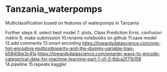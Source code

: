 # Tanzania_waterpomps
Multiclassification bused on features of waterpomps in Tanzania 

Further steps
6. select best model
7. plots, Class Prediction Error, confusion matrix
8. make submission 
10.rename notebooks on github
11.save model
12.add comments
13.smart encoding
https://towardsdatascience.com/one-hot-encoding-multicollinearity-and-the-dummy-variable-trap-b5840be3c41a
https://towardsdatascience.com/smarter-ways-to-encode-categorical-data-for-machine-learning-part-1-of-3-6dca2f71b159
14.pipeline 
15.repeate kaggler

